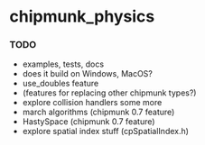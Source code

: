 # chipmunk_physics

### TODO
* examples, tests, docs
* does it build on Windows, MacOS?
* use_doubles feature
* (features for replacing other chipmunk types?)
* explore collision handlers some more
* march algorithms (chipmunk 0.7 feature)
* HastySpace (chipmunk 0.7 feature)
* explore spatial index stuff (cpSpatialIndex.h)
